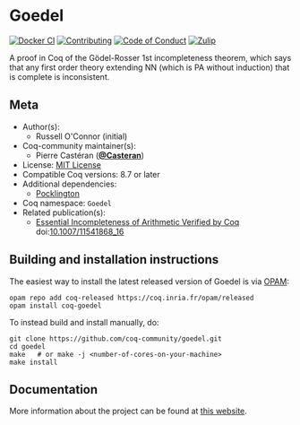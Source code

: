 <!---
This file was generated from `meta.yml`, please do not edit manually.
Follow the instructions on https://github.com/coq-community/templates to regenerate.
--->
# Goedel

[![Docker CI][docker-action-shield]][docker-action-link]
[![Contributing][contributing-shield]][contributing-link]
[![Code of Conduct][conduct-shield]][conduct-link]
[![Zulip][zulip-shield]][zulip-link]

[docker-action-shield]: https://github.com/coq-community/goedel/workflows/Docker%20CI/badge.svg?branch=master
[docker-action-link]: https://github.com/coq-community/goedel/actions?query=workflow:"Docker%20CI"

[contributing-shield]: https://img.shields.io/badge/contributions-welcome-%23f7931e.svg
[contributing-link]: https://github.com/coq-community/manifesto/blob/master/CONTRIBUTING.md

[conduct-shield]: https://img.shields.io/badge/%E2%9D%A4-code%20of%20conduct-%23f15a24.svg
[conduct-link]: https://github.com/coq-community/manifesto/blob/master/CODE_OF_CONDUCT.md

[zulip-shield]: https://img.shields.io/badge/chat-on%20zulip-%23c1272d.svg
[zulip-link]: https://coq.zulipchat.com/#narrow/stream/237663-coq-community-devs.20.26.20users



A proof in Coq of the Gödel-Rosser 1st incompleteness theorem,
which says that any first order theory extending NN (which is PA
without induction) that is complete is inconsistent.

## Meta

- Author(s):
  - Russell O'Connor (initial)
- Coq-community maintainer(s):
  - Pierre Castéran ([**@Casteran**](https://github.com/Casteran))
- License: [MIT License](LICENSE)
- Compatible Coq versions: 8.7 or later
- Additional dependencies:
  - [Pocklington](https://github.com/coq-community/pocklington)
- Coq namespace: `Goedel`
- Related publication(s):
  - [Essential Incompleteness of Arithmetic Verified by Coq](https://arxiv.org/abs/cs/0505034) doi:[10.1007/11541868_16](https://doi.org/10.1007/11541868_16)

## Building and installation instructions

The easiest way to install the latest released version of Goedel
is via [OPAM](https://opam.ocaml.org/doc/Install.html):

```shell
opam repo add coq-released https://coq.inria.fr/opam/released
opam install coq-goedel
```

To instead build and install manually, do:

``` shell
git clone https://github.com/coq-community/goedel.git
cd goedel
make   # or make -j <number-of-cores-on-your-machine> 
make install
```


## Documentation

More information about the project can be found at [this website](http://r6.ca/goedel1.html).
